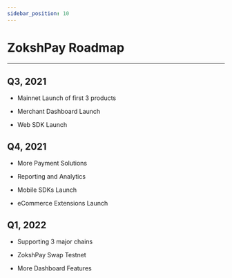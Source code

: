 ```yaml
---
sidebar_position: 10
---
```


# ZokshPay Roadmap

---

## Q3, 2021
- Mainnet Launch of first 3 products

- Merchant Dashboard Launch

- Web SDK Launch

## Q4, 2021
- More Payment Solutions

- Reporting and Analytics

- Mobile SDKs Launch

- eCommerce Extensions Launch

## Q1, 2022
- Supporting 3 major chains

- ZokshPay Swap Testnet

- More Dashboard Features
